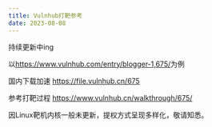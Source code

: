 ```yaml
---
title: Vulnhub打靶参考
date: 2023-08-08
---
```


持续更新中ing
<!--more-->

以<https://www.vulnhub.com/entry/blogger-1,675/>为例

国内下载加速  <https://file.vulnhub.cn/675>

参考打靶过程  <https://www.vulnhub.cn/walkthrough/675/>

因Linux靶机内核一般未更新，提权方式呈现多样化，敬请知悉。